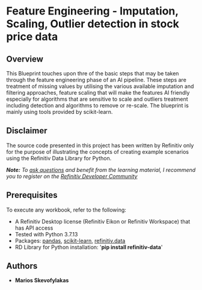 # Feature Engineering - Imputation, Scaling, Outlier detection in stock price data


## <a id="overview"></a>Overview
This Blueprint touches upon thre of the basic steps that may be taken through the feature engineering phase of an AI pipeline. These steps are treatment of missing values by utilising the various available imputation and filtering approaches, feature scaling that will make the features AI friendly especially for algorithms that are sensitive to scale and outliers treatment including detection and algorithms to remove or re-scale. The blueprint is mainly using tools provided by scikit-learn.

## <a id="disclaimer"></a>Disclaimer
The source code presented in this project has been written by Refinitiv only for the purpose of illustrating the concepts of creating example scenarios using the Refinitiv Data Library for Python.

***Note:** To [ask questions](https://community.developers.refinitiv.com/index.html) and benefit from the learning material, I recommend you to register on the [Refinitiv Developer Community](https://developers.refinitiv.com)*

## <a name="prerequisites"></a>Prerequisites

To execute any workbook, refer to the following:

- A Refinitiv Desktop license (Refinitiv Eikon or Refinitiv Workspace) that has API access 
- Tested with Python 3.7.13
- Packages: [pandas](https://pypi.org/project/pandas/), [scikit-learn](https://pypi.org/project/scikit-learn/), [refinitiv.data](https://pypi.org/project/refinitiv-data/)
- RD Library for Python installation:  '**pip install refinitiv-data**'


  
## <a id="authors"></a>Authors
* **Marios Skevofylakas**
